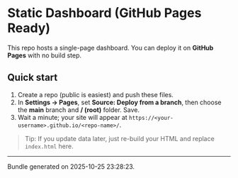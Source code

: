 # Static Dashboard (GitHub Pages Ready)

This repo hosts a single-page dashboard. You can deploy it on **GitHub Pages** with no build step.

## Quick start
1. Create a repo (public is easiest) and push these files.
2. In **Settings → Pages**, set **Source: Deploy from a branch**, then choose the **main** branch and **/ (root)** folder. Save.
3. Wait a minute; your site will appear at `https://<your-username>.github.io/<repo-name>/`.

> Tip: If you update data later, just re-build your HTML and replace `index.html` here.

---

Bundle generated on 2025-10-25 23:28:23.
